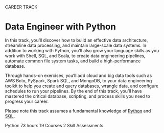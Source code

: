 CAREER TRACK
# Data Engineer with Python

In this track, you’ll discover how to build an effective data architecture, streamline data processing, and maintain large-scale data systems. In addition to working with Python, you’ll also grow your language skills as you work with Shell, SQL, and Scala, to create data engineering pipelines, automate common file system tasks, and build a high-performance database.

Through hands-on exercises, you’ll add cloud and big data tools such as AWS Boto, PySpark, Spark SQL, and MongoDB, to your data engineering toolkit to help you create and query databases, wrangle data, and configure schedules to run your pipelines. By the end of this track, you’ll have mastered the critical database, scripting, and process skills you need to progress your career.

Please note this track assumes a fundamental knowledge of [Python](https://github.com/Torregu/DataCamp/tree/main/Tracks/Skill%20Tracks/Python/Python%20Programming) and [SQL](https://github.com/Torregu/DataCamp/tree/main/Courses/Data%20Manipulation/SQL/Intermediate%20SQL).

Python
73 hours
19 Courses
2 Skill Assessments
